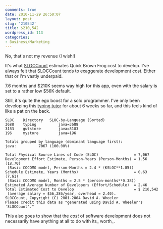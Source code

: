 ```yaml
---
comments: true
date: 2010-11-29 20:50:07
layout: post
slug: '210542'
title: $210,542
wordpress_id: 113
categories:
- Business/Marketing
---
```


No, that's not my revenue (I wish!)

It's what [SLOCCount](http://www.dwheeler.com/sloccount/) estimates Quick Brown Frog cost to develop. I've always felt that SLOCCount tends to exaggerate development cost. Either that or I'm vastly underpaid.

7.6 months and $210K seems way high for this app, even with the salary is set to a rather low $56K default.

Still, it's quite the ego boost for a solo programmer. I've only been developing this [typing tutor](http://www.quickbrownfrog.com) for about 6 weeks so far, and this feels kind of like a pat on the back.

    
    SLOC	Directory	SLOC-by-Language (Sorted)
    3688    typing          java=3688
    3183    gwtstore        java=3183
    196     mystore         java=196
    
    Totals grouped by language (dominant language first):
    java:          7067 (100.00%)
    
    Total Physical Source Lines of Code (SLOC)                = 7,067
    Development Effort Estimate, Person-Years (Person-Months) = 1.56 (18.70)
     (Basic COCOMO model, Person-Months = 2.4 * (KSLOC**1.05))
    Schedule Estimate, Years (Months)                         = 0.63 (7.61)
     (Basic COCOMO model, Months = 2.5 * (person-months**0.38))
    Estimated Average Number of Developers (Effort/Schedule)  = 2.46
    Total Estimated Cost to Develop                           = $ 210,542
     (average salary = $56,286/year, overhead = 2.40).
    SLOCCount, Copyright (C) 2001-2004 David A. Wheeler
    Please credit this data as "generated using David A. Wheeler's 'SLOCCount'."


This also goes to show that the _cost_ of software development does not necessarily have anything at all to do with its_ worth_.
